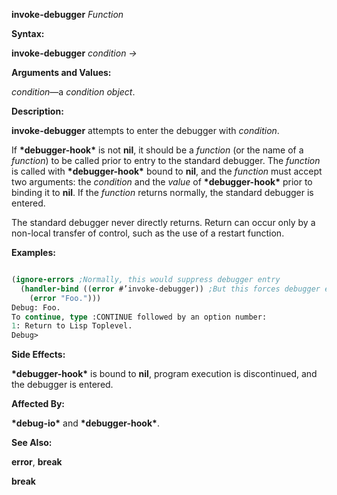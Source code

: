 **invoke-debugger** *Function* 



**Syntax:** 



**invoke-debugger** *condition →* 



**Arguments and Values:** 



*condition*—a *condition object*. 



**Description:** 



**invoke-debugger** attempts to enter the debugger with *condition*. 



If **\*debugger-hook\*** is not **nil**, it should be a *function* (or the name of a *function*) to be called prior to entry to the standard debugger. The *function* is called with **\*debugger-hook\*** bound to **nil**, and the *function* must accept two arguments: the *condition* and the *value* of **\*debugger-hook\*** prior to binding it to **nil**. If the *function* returns normally, the standard debugger is entered. 



The standard debugger never directly returns. Return can occur only by a non-local transfer of control, such as the use of a restart function. 



**Examples:**
```lisp

(ignore-errors ;Normally, this would suppress debugger entry 
  (handler-bind ((error #’invoke-debugger)) ;But this forces debugger entry 
    (error "Foo."))) 
Debug: Foo. 
To continue, type :CONTINUE followed by an option number: 
1: Return to Lisp Toplevel. 
Debug> 

```
**Side Effects:** 



**\*debugger-hook\*** is bound to **nil**, program execution is discontinued, and the debugger is entered. 



**Affected By:** 



**\*debug-io\*** and **\*debugger-hook\***. 



**See Also:** 



**error**, **break** 







 



 



**break** 



